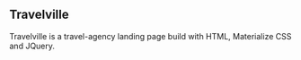 ## Travelville

Travelville is a travel-agency landing page build with HTML, Materialize CSS and JQuery.


